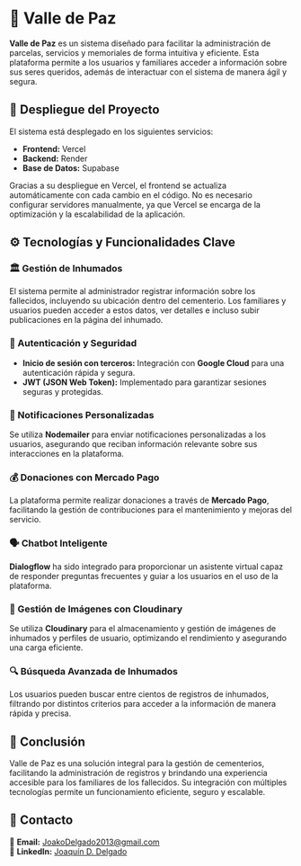 # 🌿 Valle de Paz

**Valle de Paz** es un sistema diseñado para facilitar la administración de parcelas, servicios y memoriales de forma intuitiva y eficiente. Esta plataforma permite a los usuarios y familiares acceder a información sobre sus seres queridos, además de interactuar con el sistema de manera ágil y segura.

## 📌 Despliegue del Proyecto

El sistema está desplegado en los siguientes servicios:

- **Frontend:** Vercel
- **Backend:** Render
- **Base de Datos:** Supabase

Gracias a su despliegue en Vercel, el frontend se actualiza automáticamente con cada cambio en el código. No es necesario configurar servidores manualmente, ya que Vercel se encarga de la optimización y la escalabilidad de la aplicación.

## ⚙️ Tecnologías y Funcionalidades Clave

### 🏛 Gestión de Inhumados

El sistema permite al administrador registrar información sobre los fallecidos, incluyendo su ubicación dentro del cementerio. Los familiares y usuarios pueden acceder a estos datos, ver detalles e incluso subir publicaciones en la página del inhumado.

### 🔐 Autenticación y Seguridad

- **Inicio de sesión con terceros:** Integración con **Google Cloud** para una autenticación rápida y segura.
- **JWT (JSON Web Token):** Implementado para garantizar sesiones seguras y protegidas.

### 📩 Notificaciones Personalizadas

Se utiliza **Nodemailer** para enviar notificaciones personalizadas a los usuarios, asegurando que reciban información relevante sobre sus interacciones en la plataforma.

### 💰 Donaciones con Mercado Pago

La plataforma permite realizar donaciones a través de **Mercado Pago**, facilitando la gestión de contribuciones para el mantenimiento y mejoras del servicio.

### 🗣 Chatbot Inteligente

**Dialogflow** ha sido integrado para proporcionar un asistente virtual capaz de responder preguntas frecuentes y guiar a los usuarios en el uso de la plataforma.

### 📸 Gestión de Imágenes con Cloudinary

Se utiliza **Cloudinary** para el almacenamiento y gestión de imágenes de inhumados y perfiles de usuario, optimizando el rendimiento y asegurando una carga eficiente.

### 🔍 Búsqueda Avanzada de Inhumados

Los usuarios pueden buscar entre cientos de registros de inhumados, filtrando por distintos criterios para acceder a la información de manera rápida y precisa.

## 🚀 Conclusión

Valle de Paz es una solución integral para la gestión de cementerios, facilitando la administración de registros y brindando una experiencia accesible para los familiares de los fallecidos. Su integración con múltiples tecnologías permite un funcionamiento eficiente, seguro y escalable.


## 📩 Contacto

📧 **Email:** JoakoDelgado2013@gmail.com  
🔗 **LinkedIn:** [Joaquín D. Delgado](https://www.linkedin.com/in/joaquin-d-delgado-312125351/)
